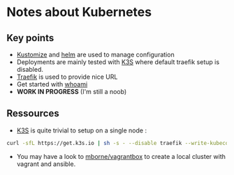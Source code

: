 # Notes about Kubernetes

## Key points

* [Kustomize](https://kustomize.io/) and [helm](https://helm.sh/) are used to manage configuration
* Deployments are mainly tested with [K3S](https://k3s.io) where default traefik setup is disabled.
* [Traefik](../traefik/README.md) is used to provide nice URL
* Get started with [whoami](../whoami/README.md)
* **WORK IN PROGRESS** (I'm still a noob)

## Ressources

* [K3S](https://k3s.io) is quite trivial to setup on a single node :

```bash
curl -sfL https://get.k3s.io | sh -s - --disable traefik --write-kubeconfig-mode 644 --flannel-iface enp0s8
```

* You may have a look to [mborne/vagrantbox](https://github.com/mborne/vagrantbox) to create a local cluster with vagrant and ansible.


